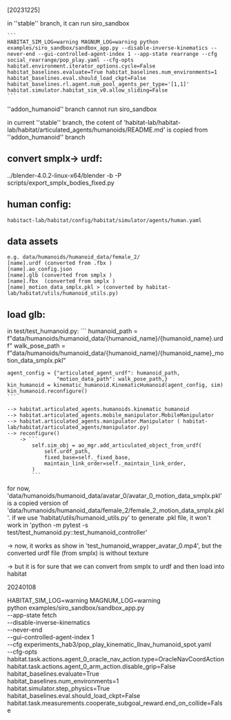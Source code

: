 [20231225]

in ''stable'' branch, it can run siro_sandbox
    
    ```
    HABITAT_SIM_LOG=warning MAGNUM_LOG=warning python examples/siro_sandbox/sandbox_app.py --disable-inverse-kinematics --never-end --gui-controlled-agent-index 1 --app-state rearrange --cfg social_rearrange/pop_play.yaml --cfg-opts habitat.environment.iterator_options.cycle=False habitat_baselines.evaluate=True habitat_baselines.num_environments=1 habitat_baselines.eval.should_load_ckpt=False habitat_baselines.rl.agent.num_pool_agents_per_type='[1,1]' habitat.simulator.habitat_sim_v0.allow_sliding=False
    ```

''addon_humanoid'' branch cannot run siro_sandbox

in current ''stable'' branch, the cotent of 'habitat-lab/habitat-lab/habitat/articulated_agents/humanoids/README.md' is copied from ''addon_humanoid'' branch



## convert smplx-> urdf: 
../blender-4.0.2-linux-x64/blender -b -P scripts/export_smplx_bodies_fixed.py


## human config: 
    habitact-lab/habitat/config/habitat/simulator/agents/human.yaml



## data assets 
    e.g. data/humanoids/humanoid_data/female_2/
    [name].urdf (converted from .fbx )
    [name].ao_config.json
    [name].glb (converted from smplx )
    [name].fbx  (converted from smplx )
    [name]_motion_data_smplx.pkl > (converted by habitat-lab/habitat/utils/humanoid_utils.py)

## load glb:
in test/test_humanoid.py:
    ```
    humanoid_path = f"data/humanoids/humanoid_data/{humanoid_name}/{humanoid_name}.urdf"
    walk_pose_path = f"data/humanoids/humanoid_data/{humanoid_name}/{humanoid_name}_motion_data_smplx.pkl"

    agent_config = {"articulated_agent_urdf": humanoid_path,
                    "motion_data_path": walk_pose_path,}
    kin_humanoid = kinematic_humanoid.KinematicHumanoid(agent_config, sim)
    kin_humanoid.reconfigure()
    ```

    --> habitat.articulated_agents.humanoids.kinematic_humanoid 
    --> habitat.articulated_agents.mobile_manipulator.MobileManipulator
    --> habitat.articulated_agents.manipulator.Manipulator ( habitat-lab/habitat/articulated_agents/manipulator.py)
    --> reconfigure()
        -> ```
            self.sim_obj = ao_mgr.add_articulated_object_from_urdf(
                self.urdf_path,
                fixed_base=self._fixed_base,
                maintain_link_order=self._maintain_link_order,
            )
            ```


for now, 'data/humanoids/humanoid_data/avatar_0/avatar_0_motion_data_smplx.pkl' is a copied version of 'data/humanoids/humanoid_data/female_2/female_2_motion_data_smplx.pkl'.
if we use 'habitat/utils/humanoid_utils.py' to generate .pkl file, it won't work in 'python -m pytest -s test/test_humanoid.py::test_humanoid_controller'

-> now, it works as show in 'test_humanoid_wrapper_avatar_0.mp4', but the converted urdf file (from smplx) is without texture

-> but it is for sure that we can convert from  smplx to urdf and then load into habitat



20240108

HABITAT_SIM_LOG=warning MAGNUM_LOG=warning \
python examples/siro_sandbox/sandbox_app.py \
--app-state fetch \
--disable-inverse-kinematics \
--never-end \
--gui-controlled-agent-index 1 \
--cfg experiments_hab3/pop_play_kinematic_llnav_humanoid_spot.yaml \
--cfg-opts \
habitat.task.actions.agent_0_oracle_nav_action.type=OracleNavCoordAction \
habitat.task.actions.agent_0_arm_action.disable_grip=False \
habitat_baselines.evaluate=True \
habitat_baselines.num_environments=1 \
habitat.simulator.step_physics=True \
habitat_baselines.eval.should_load_ckpt=False \
habitat.task.measurements.cooperate_subgoal_reward.end_on_collide=False
